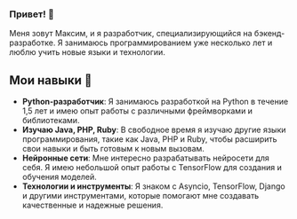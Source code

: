 ### Привет! 👋
Меня зовут Максим, и я разработчик, специализирующийся на бэкенд-разработке. Я занимаюсь программированием уже несколько лет и люблю учить новые языки и технологии.

## Мои навыки 🔧
* **Python-разработчик**: Я занимаюсь разработкой на Python в течение 1,5 лет и имею опыт работы с различными фреймворками и библиотеками.
* **Изучаю Java, PHP, Ruby**: В свободное время я изучаю другие языки программирования, такие как Java, PHP и Ruby, чтобы расширить свои навыки и быть готовым к новым вызовам.
* **Нейронные сети**: Мне интересно разрабатывать нейросети для себя. Я имею небольшой опыт работы с TensorFlow для создания и обучения моделей.
* **Технологии и инструменты**: Я знаком с Asyncio, TensorFlow, Django и другими инструментами, которые помогают мне создавать качественные и надежные решения.
